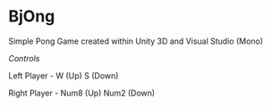 # BjOng
Simple Pong Game created within Unity 3D and Visual Studio (Mono)

*Controls*

Left Player - W (Up) S (Down)

Right Player - Num8 (Up) Num2 (Down)
